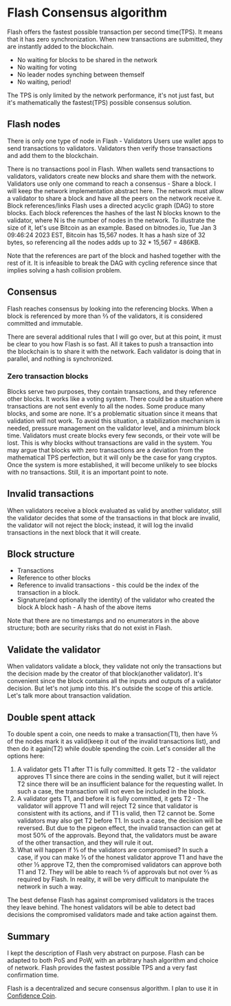 # Flash Consensus algorithm
Flash offers the fastest possible transaction per second time(TPS). It means that it has zero synchronization. When new transactions are submitted, they are instantly added to the blockchain.
 - No waiting for blocks to be shared in the network
 - No waiting for voting
 - No leader nodes synching between themself
 - No waiting, period!

The TPS is only limited by the network performance, it's not just fast, but it's mathematically the fastest(TPS) possible consensus solution. 
## Flash nodes
There is only one type of node in Flash - Validators
Users use wallet apps to send transactions to validators. Validators then verify those transactions and add them to the blockchain.

There is no transactions pool in Flash. When wallets send transactions to validators, validators create new blocks and share them with the network.
Validators use only one command to reach a consensus - Share a block.
I will keep the network implementation abstract here. The network must allow a validator to share a block and have all the peers on the network receive it.
Block references/links
Flash uses a directed acyclic graph (DAG) to store blocks. Each block references the hashes of the last N blocks known to the validator, where N is the number of nodes in the network. To illustrate the size of it, let's use Bitcoin as an example. Based on bitnodes.io, Tue Jan 3 09:46:24 2023 EST, Bitcoin has 15,567 nodes. It has a hash size of 32 bytes, so referencing all the nodes adds up to 32 * 15,567 = 486KB.

Note that the references are part of the block and hashed together with the rest of it. It is infeasible to break the DAG with cycling reference since that implies solving a hash collision problem.
## Consensus 
Flash reaches consensus by looking into the referencing blocks. When a block is referenced by more than ⅔ of the validators, it is considered committed and immutable.

There are several additional rules that I will go over, but at this point, it must be clear to you how Flash is so fast. All it takes to push a transaction into the blockchain is to share it with the network. Each validator is doing that in parallel, and nothing is synchronized.
### Zero transaction blocks
Blocks serve two purposes, they contain transactions, and they reference other blocks. It works like a voting system. 
There could be a situation where transactions are not sent evenly to all the nodes. Some produce many blocks, and some are none. It's a problematic situation since it means that validation will not work. To avoid this situation, a stabilization mechanism is needed, pressure management on the validator level, and a minimum block time. Validators must create blocks every few seconds, or their vote will be lost. This is why blocks without transactions are valid in the system.
You may argue that blocks with zero transactions are a deviation from the mathematical TPS perfection, but it will only be the case for yang cryptos. Once the system is more established, it will become unlikely to see blocks with no transactions. Still, it is an important point to note.
## Invalid transactions
When validators receive a block evaluated as valid by another validator, still the validator decides that some of the transactions in that block are invalid, the validator will not reject the block; instead, it will log the invalid transactions in the next block that it will create.

## Block structure
 - Transactions
 - Reference to other blocks
 - Reference to invalid transactions - this could be the index of the transaction in a block.
 - Signature(and optionally the identity) of the validator who created the block
A block hash - A hash of the above items

Note that there are no timestamps and no enumerators in the above structure; both are security risks that do not exist in Flash.
## Validate the validator
When validators validate a block, they validate not only the transactions but the decision made by the creator of that block(another validator). It's convenient since the block contains all the inputs and outputs of a validator decision. 
But let's not jump into this. It's outside the scope of this article. Let's talk more about transaction validation.
## Double spent attack
To double spent a coin, one needs to make a transaction(T1), then have ⅔ of the nodes mark it as valid(keep it out of the invalid transactions list), and then do it again(T2) while double spending the coin. Let's consider all the options here:

1. A validator gets T1 after T1 is fully committed. It gets T2 - the validator approves T1 since there are coins in the sending wallet, but it will reject T2 since there will be an insufficient balance for the requesting wallet. In such a case, the transaction will not even be included in the block.
2. A validator gets T1, and before it is fully committed, it gets T2 - The validator will approve T1 and will reject T2 since that validator is consistent with its actions, and if T1 is valid, then T2 cannot be. Some validators may also get T2 before T1. In such a case, the decision will be reversed. But due to the pigeon effect, the invalid transaction can get at most 50% of the approvals. Beyond that, the validators must be aware of the other transaction, and they will rule it out.
3. What will happen if ⅓ of the validators are compromised? In such a case, if you can make ⅓ of the honest validator approve T1 and have the other ⅓ approve T2, then the compromised validators can approve both T1 and T2. They will be able to reach ⅔ of approvals but not over ⅔ as required by Flash. In reality, it will be very difficult to manipulate the network in such a way. 

The best defense Flash has against compromised validators is the traces they leave behind. The honest validators will be able to detect bad decisions the compromised validators made and take action against them.
## Summary
I kept the description of Flash very abstract on purpose. Flash can be adapted to both PoS and PoW, with an arbitrary hash algorithm and choice of network.
Flash provides the fastest possible TPS and a very fast confirmation time.

Flash is a decentralized and secure consensus algorithm. I plan to use it in [Confidence Coin](https://confidence-coin.com).




